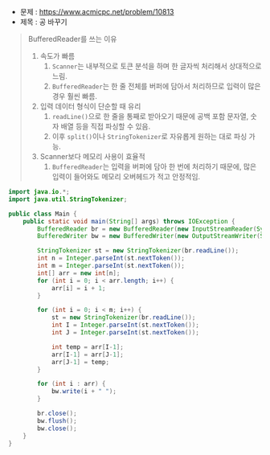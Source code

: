 - 문제 : https://www.acmicpc.net/problem/10813
- 제목 : 공 바꾸기

> BufferedReader를 쓰는 이유
> 1. 속도가 빠름
>    1. `Scanner`는 내부적으로 토큰 분석을 하며 한 글자씩 처리해서 상대적으로 느림.
>    2. `BufferedReader`는 한 줄 전체를 버퍼에 담아서 처리하므로 입력이 많은 경우 훨씬 빠름.
> 2. 입력 데이터 형식이 단순할 때 유리
>    1. `readLine()`으로 한 줄을 통째로 받아오기 때문에 공백 포함 문자열, 숫자 배열 등을 직접 파싱할 수 있음.
>    2. 이후 `split()`이나 `StringTokenizer`로 자유롭게 원하는 대로 파싱 가능.
> 3. Scanner보다 메모리 사용이 효율적
>    1. `BufferedReader`는 입력을 버퍼에 담아 한 번에 처리하기 때문에, 많은 입력이 들어와도 메모리 오버헤드가 적고 안정적임.

```java
import java.io.*;
import java.util.StringTokenizer;

public class Main {
    public static void main(String[] args) throws IOException {
        BufferedReader br = new BufferedReader(new InputStreamReader(System.in));
        BufferedWriter bw = new BufferedWriter(new OutputStreamWriter(System.out));

        StringTokenizer st = new StringTokenizer(br.readLine());
        int n = Integer.parseInt(st.nextToken());
        int m = Integer.parseInt(st.nextToken());
        int[] arr = new int[n];
        for (int i = 0; i < arr.length; i++) {
            arr[i] = i + 1;
        }

        for (int i = 0; i < m; i++) {
            st = new StringTokenizer(br.readLine());
            int I = Integer.parseInt(st.nextToken());
            int J = Integer.parseInt(st.nextToken());

            int temp = arr[I-1];
            arr[I-1] = arr[J-1];
            arr[J-1] = temp;
        }

        for (int i : arr) {
            bw.write(i + " ");
        }

        br.close();
        bw.flush();
        bw.close();
    }
}
```